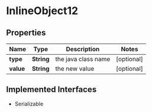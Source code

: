

# InlineObject12

## Properties

Name | Type | Description | Notes
------------ | ------------- | ------------- | -------------
**type** | **String** | the java class name |  [optional]
**value** | **String** | the new value |  [optional]


## Implemented Interfaces

* Serializable


